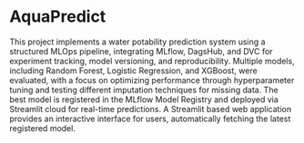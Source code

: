 # AquaPredict
This project implements a water potability prediction system using a structured MLOps pipeline, integrating MLflow, DagsHub, and DVC for experiment tracking, model versioning, and reproducibility. Multiple models, including Random Forest, Logistic Regression, and XGBoost, were evaluated, with a focus on optimizing performance through hyperparameter tuning and testing different imputation techniques for missing data. The best model is registered in the MLflow Model Registry and deployed via Streamlit cloud for real-time predictions. A Streamlit based web application provides an interactive interface for users, automatically fetching the latest registered model. 
